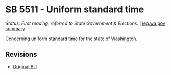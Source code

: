 # SB 5511 - Uniform standard time
*Status: First reading, referred to State Government & Elections.* | [leg.wa.gov summary](https://app.leg.wa.gov/billsummary?BillNumber=5511&Year=2021)

Concerning uniform standard time for the state of Washington.

## Revisions
* [Original Bill](1/)